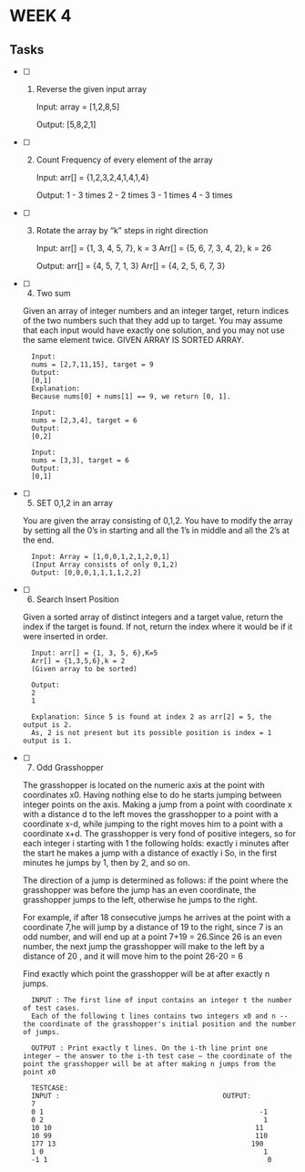 # WEEK 4

## Tasks

- [ ] 1. Reverse the given input array 

        Input: array = [1,2,8,5]
    
        Output: [5,8,2,1]

- [ ] 2. Count Frequency of every element of the array

        Input: 
        arr[] = {1,2,3,2,4,1,4,1,4}
        
        Output:
        1 - 3 times
        2 - 2 times
        3 - 1 times
        4 - 3 times

- [ ] 3. Rotate the array by “k” steps in right direction

        Input: 
        arr[] = {1, 3, 4, 5, 7}, k = 3
        Arr[] = {5, 6, 7, 3, 4, 2}, k = 26
        
        Output: 
        arr[] = {4, 5, 7, 1, 3}
        Arr[] = {4, 2, 5, 6, 7, 3}

- [ ] 4. Two sum

    Given an array of integer numbers and an integer target, return indices of the two numbers such that they add up to target. You may assume that each input would have exactly one solution, and you may not use the same element twice.
GIVEN ARRAY IS SORTED ARRAY.

        Input: 
        nums = [2,7,11,15], target = 9
        Output: 
        [0,1]
        Explanation: 
        Because nums[0] + nums[1] == 9, we return [0, 1].

        Input: 
        nums = [2,3,4], target = 6
        Output: 
        [0,2]

        Input: 
        nums = [3,3], target = 6
        Output: 
        [0,1]
- [ ] 5. SET 0,1,2 in an array

    You are given the array consisting of 0,1,2. You have to modify the array by setting all the 0’s in starting and all the 1’s in middle and all the 2’s at the end.

        Input: Array = [1,0,0,1,2,1,2,0,1]
        (Input Array consists of only 0,1,2)
        Output: [0,0,0,1,1,1,1,2,2]

- [ ] 6. Search Insert Position

    Given a sorted array of distinct integers and a target value, return the index if the target is found. If not, return the index where it would be if it were inserted in order.

        Input: arr[] = {1, 3, 5, 6},K=5
        Arr[] = {1,3,5,6},k = 2
        (Given array to be sorted)
        
        Output: 
        2
        1
        
        Explanation: Since 5 is found at index 2 as arr[2] = 5, the output is 2.
        As, 2 is not present but its possible position is index = 1 output is 1.

- [ ] 7. Odd Grasshopper

    The grasshopper is located on the numeric axis at the point with coordinates x0. 
Having nothing else to do he starts jumping between integer points on the axis. Making a jump from a point with coordinate x with a distance d to the left moves the grasshopper to a point with a coordinate x-d, while jumping to the right moves him to a point with a coordinate x+d.
The grasshopper is very fond of positive integers, so for each integer i starting with 1 the following holds: exactly i minutes after the start he makes a jump with a distance of exactly i So, in the first minutes he jumps by 1, then by 2, and so on.

    The direction of a jump is determined as follows: if the point where the grasshopper was before the jump has an even coordinate, the grasshopper jumps to the left, otherwise he jumps to the right.

    For example, if after 18 consecutive jumps he arrives at the point with a coordinate 7,he will jump by a distance of 19 to the right, since 7 is an odd number, and will end up at a point 7+19 = 26.Since 26 is an even number, the next jump the grasshopper will make to the left by a distance of 20 , and it will move him to the point 26-20 = 6

    Find exactly which point the grasshopper will be at after exactly n jumps.

        INPUT : The first line of input contains an integer t the number of test cases.
        Each of the following t lines contains two integers x0 and n -- the coordinate of the grasshopper's initial position and the number of jumps.

        OUTPUT : Print exactly t lines. On the i-th line print one integer — the answer to the i-th test case — the coordinate of the point the grasshopper will be at after making n jumps from the point x0

        TESTCASE:
        INPUT :                                        OUTPUT: 
        7                                                    
        0 1                                                     -1
        0 2                                                      1
        10 10                                                  11
        10 99                                                  110
        177 13                                                190
        1 0                                                      1                                                 
        -1 1                                                      0
